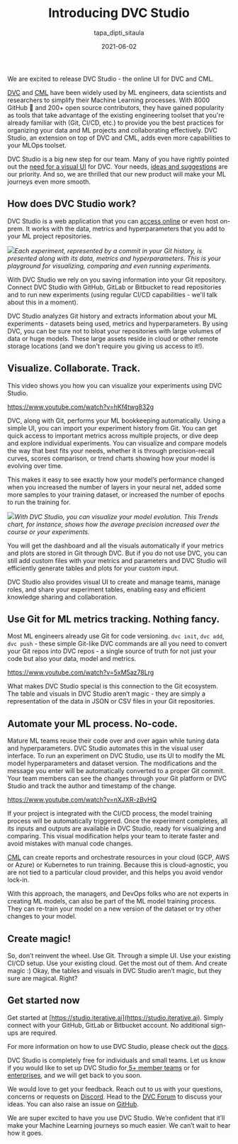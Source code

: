 ﻿---
title: Introducing DVC Studio
date: 2021-06-02
description: |
  🚀 We are excited to release DVC Studio, the online UI for DVC and CML. Use
  DVC Studio for ML versioning, visualization, teamwork and no-code automation
  on top of DVC and Git. Read all about the exciting features and watch videos
  to get started quickly.
descriptionLong: |
  With [DVC Studio](https://studio.iterative.ai), you can use Git and
  [DVC](https://dvc.org) to track your code, ML models, metrics,
  hyperparameters, and data, all together.

  Experiment tracking, visualization and collaboration can be done through a
  visual UI. Even running new iterations becomes a matter of clicking a few
  buttons. Find all the exciting details in this blog post.
picture: 2021-06-02/dvc-studio-release.png
author: tapa_dipti_sitaula
commentsUrl: https://discuss.dvc.org/t/introducing-dvc-studio/774
tags:
  - Release
  - DVC Studio
  - DVC
  - CML
  - MLOps
  - DataOps
  - CI/CD
---

We are excited to release DVC Studio - the online UI for DVC and CML.

[DVC](https://dvc.org) and [CML](https://cml.dev) have been widely used by ML
engineers, data scientists and researchers to simplify their Machine Learning
processes. With 8000 GitHub 🌟 and 200+ open source contributors, they have
gained popularity as tools that take advantage of the existing engineering
toolset that you're already familiar with (Git, CI/CD, etc.) to provide you the
best practices for organizing your data and ML projects and collaborating
effectively. DVC Studio, an extension on top of DVC and CML, adds even more
capabilities to your MLOps toolset.

DVC Studio is a big new step for our team. Many of you have rightly pointed out
the [need for a visual UI](https://github.com/iterative/dvc/issues/1074) for
DVC. Your needs,
[ideas and suggestions](https://github.com/iterative/dvc/discussions/5941) are
our priority. And so, we are thrilled that our new product will make your ML
journeys even more smooth.

## How does DVC Studio work?

DVC Studio is a web application that you can
[access online](https://studio.iterative.ai/) or even host on-prem. It works
with the data, metrics and hyperparameters that you add to your ML project
repositories.

![](/uploads/images/2021-06-02/dvc-studio-view.png)_Each experiment, represented
by a commit in your Git history, is presented along with its data, metrics and
hyperparameters. This is your playground for visualizing, comparing and even
running experiments._

With DVC Studio we rely on you saving information into your Git repository.
Connect DVC Studio with GitHub, GitLab or Bitbucket to read repositories and to
run new experiments (using regular CI/CD capabilities - we'll talk about this in
a moment).

DVC Studio analyzes Git history and extracts information about your ML
experiments - datasets being used, metrics and hyperparameters. By using DVC,
you can be sure not to bloat your repositories with large volumes of data or
huge models. These large assets reside in cloud or other remote storage
locations (and we don't require you giving us access to it!).

## Visualize. Collaborate. Track.

This video shows you how you can visualize your experiments using DVC Studio.

https://www.youtube.com/watch?v=hKf4twg832g

DVC, along with Git, performs your ML bookkeeping automatically. Using a simple
UI, you can import your experiment history from Git. You can get quick access to
important metrics across multiple projects, or dive deep and explore individual
experiments. You can visualize and compare models the way that best fits your
needs, whether it is through precision-recall curves, scores comparison, or
trend charts showing how your model is evolving over time.

This makes it easy to see exactly how your model’s performance changed when you
increased the number of layers in your neural net, added some more samples to
your training dataset, or increased the number of epochs to run the training
for.

![](/uploads/images/2021-06-02/trends-chart.png)_With DVC Studio, you can
visualize your model evolution. This Trends chart, for instance, shows how the
average precision increased over the course or your experiments._

You will get the dashboard and all the visuals automatically if your metrics and
plots are stored in Git through DVC. But if you do not use DVC, you can still
add custom files with your metrics and parameters and DVC Studio will
efficiently generate tables and plots for your custom input.

DVC Studio also provides visual UI to create and manage teams, manage roles, and
share your experiment tables, enabling easy and efficient knowledge sharing and
collaboration.

## Use Git for ML metrics tracking. Nothing fancy.

Most ML engineers already use Git for code versioning. `dvc init`, `dvc add`,
`dvc push` - these simple Git-like DVC commands are all you need to convert your
Git repos into DVC repos - a single source of truth for not just your code but
also your data, model and metrics.

https://www.youtube.com/watch?v=5xM5az78Lrg

What makes DVC Studio special is this connection to the Git ecosystem. The table
and visuals in DVC Studio aren’t magic - they are simply a representation of the
data in JSON or CSV files in your Git repositories.

## Automate your ML process. No-code.

Mature ML teams reuse their code over and over again while tuning data and
hyperparameters. DVC Studio automates this in the visual user interface. To run
an experiment on DVC Studio, use its UI to modify the ML model hyperparameters
and dataset version. The modifications and the message you enter will be
automatically converted to a proper Git commit. Your team members can see the
changes through your Git platform or DVC Studio and track the author and
timestamp of the change.

https://www.youtube.com/watch?v=nXJXR-zBvHQ

If your project is integrated with the CI/CD process, the model training process
will be automatically triggered. Once the experiment completes, all its inputs
and outputs are available in DVC Studio, ready for visualizing and comparing.
This visual modification helps your team to iterate faster and avoid mistakes
with manual code changes.

[CML](https://cml.dev/) can create reports and orchestrate resources in your
cloud (GCP, AWS or Azure) or Kubernetes to run training. Because this is
cloud-agnostic, you are not tied to a particular cloud provider, and this helps
you avoid vendor lock-in.

With this approach, the managers, and DevOps folks who are not experts in
creating ML models, can also be part of the ML model training process. They can
re-train your model on a new version of the dataset or try other changes to your
model.

## Create magic!

So, don’t reinvent the wheel. Use Git. Through a simple UI. Use your existing
CI/CD setup. Use your existing cloud. Get the most out of them. And create magic
:) Okay, the tables and visuals in DVC Studio aren’t magic, but they sure are
magical. Right?

## Get started now

Get started at [https://studio.iterative.ai](https://studio.iterative.ai).
Simply connect with your GitHub, GitLab or Bitbucket account. No additional
sign-ups are required.

For more information on how to use DVC Studio, please check out the
[docs](https://dvc.org/doc/studio).

DVC Studio is completely free for individuals and small teams. Let us know if
you would like to set up DVC Studio
for[ 5+ member teams](https://form.typeform.com/to/nydf3Oys?typeform-medium=embed-snippet)
or for
[enterprises](https://form.typeform.com/to/bd9lTEt9?typeform-medium=embed-snippet),
and we will get back to you soon.

We would love to get your feedback. Reach out to us with your questions,
concerns or requests on [Discord](https://discord.com/invite/dvwXA2N). Head to
the [DVC Forum](https://discuss.dvc.org/) to discuss your ideas. You can also
raise an issue on [GitHub](https://github.com/iterative/studio-support).

We are super excited to have you use DVC Studio. We’re confident that it’ll make
your Machine Learning journeys so much easier. We can’t wait to hear how it
goes.
